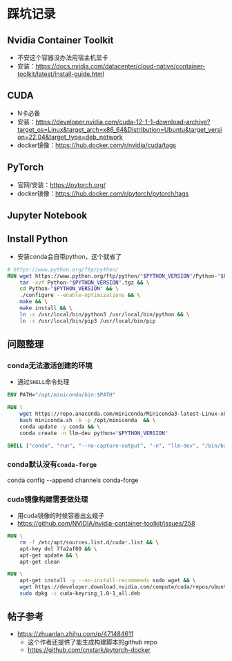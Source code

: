 # 踩坑记录

##  Nvidia Container Toolkit

- 不安这个容器没办法用宿主机显卡
- 安装：https://docs.nvidia.com/datacenter/cloud-native/container-toolkit/latest/install-guide.html

## CUDA
 
- N卡必备
- 安装：https://developer.nvidia.com/cuda-12-1-1-download-archive?target_os=Linux&target_arch=x86_64&Distribution=Ubuntu&target_version=22.04&target_type=deb_network
- docker镜像：https://hub.docker.com/r/nvidia/cuda/tags

## PyTorch

- 官网/安装：https://pytorch.org/
- docker镜像：https://hub.docker.com/r/pytorch/pytorch/tags

## Jupyter Notebook


## Install Python

- 安装conda会自带python，这个就省了

```dockerfile
# https://www.python.org/ftp/python/
RUN wget https://www.python.org/ftp/python/"$PYTHON_VERSION"/Python-"$PYTHON_VERSION".tgz && \
    tar -xvf Python-"$PYTHON_VERSION".tgz && \
    cd Python-"$PYTHON_VERSION" && \
    ./configure --enable-optimizations && \
    make && \
    make install && \
    ln -s /usr/local/bin/python3 /usr/local/bin/python && \
    ln -s /usr/local/bin/pip3 /usr/local/bin/pip
```


## 问题整理

### conda无法激活创建的环境

- 通过`SHELL`命令处理

```dockerfile
ENV PATH="/opt/miniconda/bin:$PATH"

RUN \
    wget https://repo.anaconda.com/miniconda/Miniconda3-latest-Linux-x86_64.sh -O miniconda.sh && \
    bash miniconda.sh -b -p /opt/miniconda  && \
    conda update -y conda && \
    conda create -n llm-dev python="$PYTHON_VERSION"

SHELL ["conda", "run", "--no-capture-output", "-n", "llm-dev", "/bin/bash", "-c"]

```

### conda默认没有`conda-forge`
conda config --append channels conda-forge


### cuda镜像构建需要做处理
- 用cuda镜像的时候容器出幺蛾子
- https://github.com/NVIDIA/nvidia-container-toolkit/issues/258

```dockerfile
RUN \
    rm -f /etc/apt/sources.list.d/cuda*.list && \
    apt-key del 7fa2af80 && \
    apt-get update && \
    apt-get clean

RUN \
    apt-get install -y --no-install-recommends sudo wget && \
    wget https://developer.download.nvidia.com/compute/cuda/repos/ubuntu2204/x86_64/cuda-keyring_1.0-1_all.deb && \
    sudo dpkg -i cuda-keyring_1.0-1_all.deb
```

## 帖子参考

- https://zhuanlan.zhihu.com/p/471484611 
  - 这个作者还提供了能生成构建脚本的github repo
  - https://github.com/cnstark/pytorch-docker
